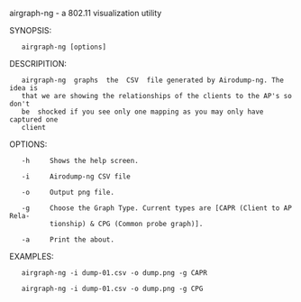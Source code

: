 airgraph-ng - a 802.11 visualization utility

SYNOPSIS:

       airgraph-ng [options]

DESCRIPITION:



       airgraph-ng  graphs  the  CSV  file generated by Airodump-ng. The idea is
       that we are showing the relationships of the clients to the AP's so don't
       be  shocked if you see only one mapping as you may only have captured one
       client

OPTIONS:


       -h     Shows the help screen.

       -i     Airodump-ng CSV file

       -o     Output png file.

       -g     Choose the Graph Type. Current types are [CAPR (Client to AP Rela‐
              tionship) & CPG (Common probe graph)].

       -a     Print the about.

EXAMPLES:


       airgraph-ng -i dump-01.csv -o dump.png -g CAPR

       airgraph-ng -i dump-01.csv -o dump.png -g CPG
